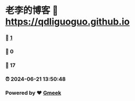 # 老李的博客 :link: https://qdliguoguo.github.io 
### :page_facing_up: [1](https://qdliguoguo.github.io/tag.html) 
### :speech_balloon: 0 
### :hibiscus: 17 
### :alarm_clock: 2024-06-21 13:50:48 
### Powered by :heart: [Gmeek](https://github.com/Meekdai/Gmeek)
